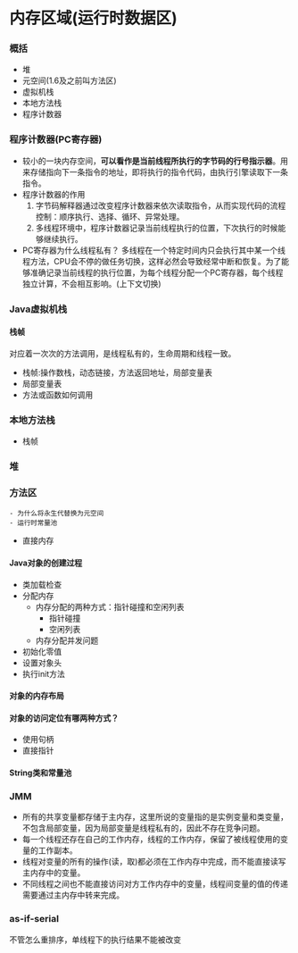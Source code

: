 # 内存区域(运行时数据区)

### 概括
- 堆
- 元空间(1.6及之前叫方法区)
- 虚拟机栈
- 本地方法栈
- 程序计数器


### 程序计数器(PC寄存器)
- 较小的一块内存空间，**可以看作是当前线程所执行的字节码的行号指示器**。用来存储指向下一条指令的地址，即将执行的指令代码，由执行引擎读取下一条指令。
- 程序计数器的作用
    1. 字节码解释器通过改变程序计数器来依次读取指令，从而实现代码的流程控制：顺序执行、选择、循环、异常处理。
    2. 多线程环境中，程序计数器记录当前线程执行的位置，下次执行的时候能够继续执行。
- PC寄存器为什么线程私有？
多线程在一个特定时间内只会执行其中某一个线程方法，CPU会不停的做任务切换，这样必然会导致经常中断和恢复。为了能够准确记录当前线程的执行位置，为每个线程分配一个PC寄存器，每个线程独立计算，不会相互影响。(上下文切换)



### Java虚拟机栈

#### 栈帧
对应着一次次的方法调用，是线程私有的，生命周期和线程一致。
- 栈帧:操作数栈，动态链接，方法返回地址，局部变量表
- 局部变量表
- 方法或函数如何调用


### 本地方法栈
- 栈帧 

### 堆

### 方法区
    - 为什么将永生代替换为元空间
    - 运行时常量池


- 直接内存


#### Java对象的创建过程
- 类加载检查
- 分配内存
    - 内存分配的两种方式：指针碰撞和空闲列表
      - 指针碰撞
      - 空闲列表
    - 内存分配并发问题
- 初始化零值
- 设置对象头
- 执行init方法


#### 对象的内存布局


#### 对象的访问定位有哪两种方式？
- 使用句柄
- 直接指针

#### String类和常量池

### JMM
- 所有的共享变量都存储于主内存，这里所说的变量指的是实例变量和类变量，不包含局部变量，因为局部变量是线程私有的，因此不存在竞争问题。
- 每一个线程还存在自己的工作内存，线程的工作内存，保留了被线程使用的变量的工作副本。
- 线程对变量的所有的操作(读，取)都必须在工作内存中完成，而不能直接读写主内存中的变量。
- 不同线程之间也不能直接访问对方工作内存中的变量，线程间变量的值的传递需要通过主内存中转来完成。

### as-if-serial
不管怎么重排序，单线程下的执行结果不能被改变